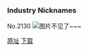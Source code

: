 ### Industry Nicknames
No.2130
![图片不见了~~~](https://imgs.xkcd.com/comics/industry_nicknames.png)

[原址](https://xkcd.com//2130) [下载](https://imgs.xkcd.com/comics/industry_nicknames.png)

